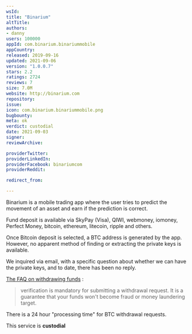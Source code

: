 ```yaml
---
wsId: 
title: "Binarium"
altTitle: 
authors:
- danny
users: 100000
appId: com.binarium.binariummobile
appCountry: 
released: 2019-09-16
updated: 2021-09-06
version: "1.0.0.7"
stars: 2.2
ratings: 2724
reviews: 7
size: 7.0M
website: http://binarium.com
repository: 
issue: 
icon: com.binarium.binariummobile.png
bugbounty: 
meta: ok
verdict: custodial
date: 2021-09-03
signer: 
reviewArchive:

providerTwitter: 
providerLinkedIn: 
providerFacebook: binariumcom
providerReddit: 

redirect_from:

---
```


Binarium is a mobile trading app where the user tries to predict
the movement of an asset and earn if the prediction is correct.

Fund deposit is available via SkyPay (Visa), QIWI, webmoney, iomoney, Perfect Money, bitcoin, ethereum, litecoin, ripple and others.

Once Bitcoin deposit is selected, a BTC address is generated by the app. However, no apparent method of finding or extracting the private keys is available. 

We inquired via email, with a specific question about whether we can have the private keys, and to date, there has been no reply.

[The FAQ on withdrawing funds](https://binarium.global/main/faq) :

> verification is mandatory for submitting a withdrawal request. It is a guarantee that your funds won't become fraud or money laundering target.

There is a 24 hour "processing time" for BTC withdrawal requests.

This service is **custodial**


